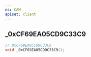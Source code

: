 ```yaml
---
ns: CAM
apiset: client
---
```

## _0xCF69EA05CD9C33C9

```c
// 0xCF69EA05CD9C33C9
void _0xCF69EA05CD9C33C9();
```





